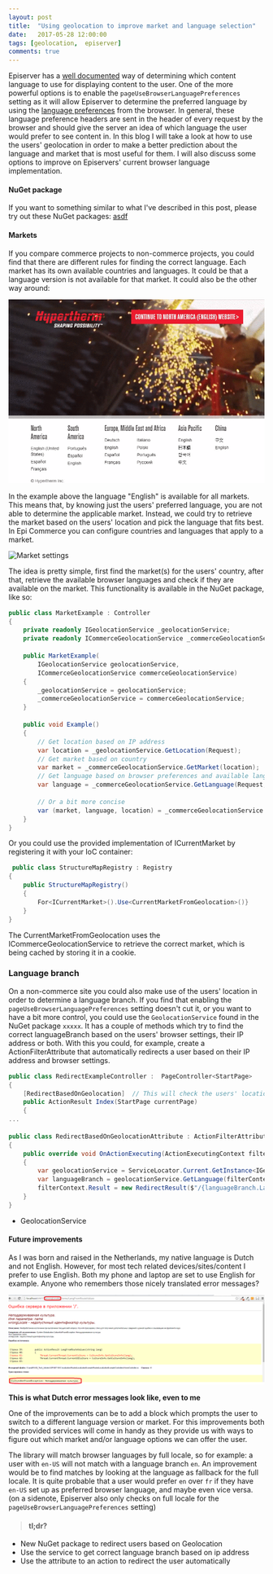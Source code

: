 ```yaml
---
layout: post
title:  "Using geolocation to improve market and language selection"
date:   2017-05-28 12:00:00
tags: [geolocation,  episerver]
comments: true
---
```


Episerver has a [well documented](http://world.episerver.com/documentation/developer-guides/CMS/globalization/) way of determining which content language to use for displaying content to the user. One of the more powerful options is to enable the ``pageUseBrowserLanguagePreferences`` setting as it will allow Episerver to determine the preferred language by using the [language preferences](https://www.w3.org/International/questions/qa-lang-priorities) from the browser. In general, these language preference headers are sent in the header of every request by the browser and should give the server an idea of which language the user would prefer to see content in. In this blog I will take a look at how to use the users' geolocation in order to make a better prediction about the language and market that is most useful for them. I will also discuss some options to improve on Episervers' current browser language implementation.

#### NuGet package
If you want to something similar to what I've described in this post, please try out these NuGet packages: [asdf](http://asdf)

#### Markets
If you compare commerce projects to non-commerce projects, you could find that there are different rules for finding the correct language. Each market has its own available countries and languages. It could be that a language version is not available for that market. It could also be the other way around:

<p class="centered-image">
	<img src="/assets/geolocation/1.market-language-selector.gif" alt="Select market and language">	
</p>

In the example above the language "English" is available for all markets. This means that, by knowing just the users' preferred language, you are not able to determine the applicable market. Instead, we could try to retrieve the market based on the users' location and pick the language that fits best.
In Epi Commerce you can configure countries and languages that apply to a market.

<p class="centered-image">
	<img src="/assets/geolocation/1.market-settings.png" alt="Market settings">	
</p>

The idea is pretty simple, first find the market(s) for the users' country, after that, retrieve the available browser languages and check if they are available on the market. This functionality is available in the NuGet package, like so:

```csharp
public class MarketExample : Controller
{
    private readonly IGeolocationService _geolocationService;
    private readonly ICommerceGeolocationService _commerceGeolocationService;

    public MarketExample(
        IGeolocationService geolocationService, 
        ICommerceGeolocationService commerceGeolocationService)
    {
        _geolocationService = geolocationService;
        _commerceGeolocationService = commerceGeolocationService;
    }

    public void Example()
    {
        // Get location based on IP address
        var location = _geolocationService.GetLocation(Request);
        // Get market based on country
        var market = _commerceGeolocationService.GetMarket(location);
        // Get language based on browser preferences and available languages on market
        var language = _commerceGeolocationService.GetLanguage(Request, market);

        // Or a bit more concise
        var (market, language, location) = _commerceGeolocationService.GetMarket(Request);
    }
}
```

Or you could use the provided implementation of ICurrentMarket by registering it with your IoC container:
```csharp
 public class StructureMapRegistry : Registry
{
    public StructureMapRegistry()
    {
        For<ICurrentMarket>().Use<CurrentMarketFromGeolocation>()}
    }
}
```
The CurrentMarketFromGeolocation uses the ICommerceGeolocationService to retrieve the correct market, which is being cached by storing it in a cookie.

### Language branch

On a non-commerce site you could also make use of the users' location in order to determine a language branch. If you find that enabling the ``pageUseBrowserLanguagePreferences`` setting doesn't cut it, or you want to have a bit more control, you could use the ``GeolocationService`` found in the NuGet package ``xxxxx``. It has a couple of methods which try to find the correct languageBranch based on the users' browser settings, their IP address or both. With this you could, for example, create a ActionFilterAttribute that automatically redirects a user based on their IP address and browser settings.
```csharp
public class RedirectExampleController :  PageController<StartPage>
{
    [RedirectBasedOnGeolocation]  // This will check the users' location and redirect to the correct language branch
    public ActionResult Index(StartPage currentPage)
    {
...

public class RedirectBasedOnGeolocationAttribute : ActionFilterAttribute
{
    public override void OnActionExecuting(ActionExecutingContext filterContext)
    {
        var geolocationService = ServiceLocator.Current.GetInstance<IGeolocationService>();
        var languageBranch = geolocationService.GetLanguage(filterContext.RequestContext.HttpContext.Request);
        filterContext.Result = new RedirectResult($"/{languageBranch.LanguageID}");
    }
}

```
* GeolocationService

#### Future improvements
As I was born and raised in the Netherlands, my native language is Dutch and not English. However, for most tech related devices/sites/content I prefer to use English. Both my phone and laptop are set to use English for example. Anyone who remembers those nicely translated error messages?

<p class="centered-image">
	<img src="/assets/geolocation/2.translated-exception.png" alt="This is what translated exceptions look like">	
</p>
<p>
    <strong>This is what Dutch error messages look like, even to me</strong>
</p>

One of the improvements can be to add a block which prompts the user to switch to a different language version or market. For this improvements both the provided services will come in handy as they provide us with ways to figure out which market and/or language options we can offer the user.

The library will match browser languages by full locale, so for example: a user with `en-US` will not match with a language branch `en`. An improvement would be to find  matches by looking at the  language as fallback for the full locale. It is quite probable that a user would prefer `en` over `fr` if they have `en-US` set up as preferred browser language, and maybe even vice versa. (on a sidenote, Episerver also only checks on full locale for the ``pageUseBrowserLanguagePreferences`` setting)


> #### tl;dr?
* New NuGet package to redirect users based on Geolocation
* Use the service to get correct language branch based on ip address
* Use the attribute to an action to redirect the user automatically